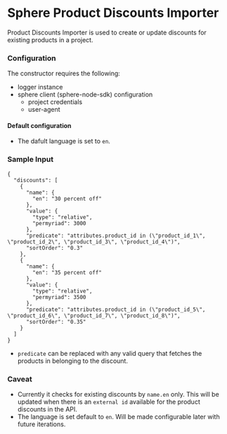 # Sphere Product Discounts Importer 
Product Discounts Importer is used to create or update discounts for existing products in a project.

### Configuration
 The constructor requires the following:
  * logger instance
  * sphere client (sphere-node-sdk) configuration
    * project credentials
    * user-agent

#### Default configuration
 * The dafult language is set to `en`.
 
### Sample Input
    {
      "discounts": [
        {
          "name": {
            "en": "30 percent off"
          },
          "value": {
            "type": "relative",
            "permyriad": 3000
          },
          "predicate": "attributes.product_id in (\"product_id_1\", \"product_id_2\", \"product_id_3\", \"product_id_4\")",
          "sortOrder": "0.3"
        },
        {
          "name": {
            "en": "35 percent off"
          },
          "value": {
            "type": "relative",
            "permyriad": 3500
          },
          "predicate": "attributes.product_id in (\"product_id_5\", \"product_id_6\", \"product_id_7\", \"product_id_8\")",
          "sortOrder": "0.35"
        }
      ]
    }

 * `predicate` can be replaced with any valid query that fetches the products in belonging to the discount.

### Caveat
 * Currently it checks for existing discounts by `name.en` only. This will be updated when there is an `external id` available for the product discounts in the API. 
 * The language is set default to `en`. Will be made configurable later with future iterations.
 
